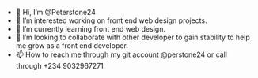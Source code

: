 - 👋 Hi, I’m @Peterstone24
- 👀 I’m interested working on front end web design projects.
- 🌱 I’m currently learning front end web design.
- 💞️ I’m looking to collaborate with other developer to gain stability to help me grow as a front end developer.
- 📫 How to reach me through my git account @perstone24 or call through +234 9032967271

<!---
Peterstone24/Peterstone24 is a ✨ special ✨ repository because its `README.md` (this file) appears on your GitHub profile.
You can click the Preview link to take a look at your changes.
--->
